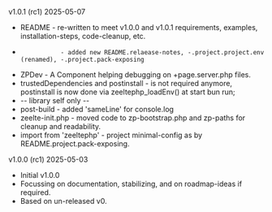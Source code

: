 v1.0.1 (rc1)   2025-05-07
* README         - re-written to meet v1.0.0 and v1.0.1 requirements, examples, installation-steps, code-cleanup, etc. 
*                - added new README.relaease-notes, -.project.project.env (renamed), -.project.pack-exposing
* ZPDev          - A Component helping debugging on +page.server.php files. 
* trustedDependencies and postinstall - is not required anymore, postinstall is now done via zeeltephp_loadEnv() at start bun run;
* -- library self only -- 
* post-build      - added 'sameLine' for console.log
* zeelte-init.php - moved code to zp-bootstrap.php and zp-paths for cleanup and readability.
* import from 'zeeltephp' - project minimal-config as by README.project.pack-exposing.

v1.0.0 (rc1)   2025-05-03 
* Initial v1.0.0 
* Focussing on documentation, stabilizing, and on roadmap-ideas if required.
* Based on un-released v0.




 